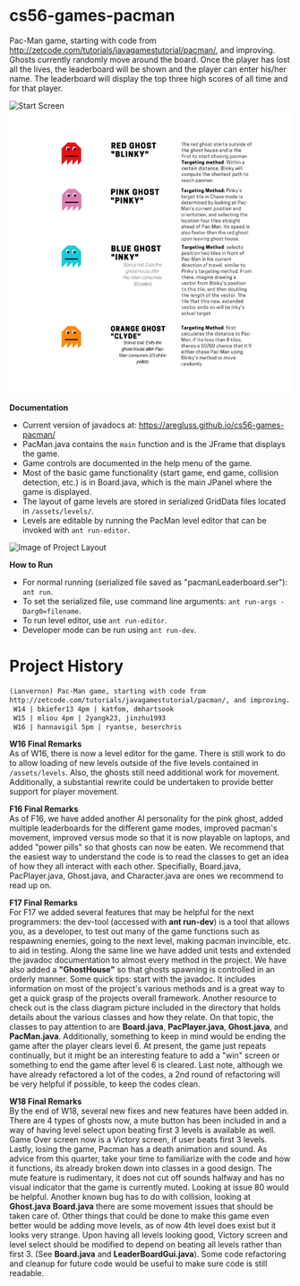 cs56-games-pacman
=================

Pac-Man game, starting with code from http://zetcode.com/tutorials/javagamestutorial/pacman/, and improving. Ghosts currently randomly move around the board. Once the player has lost all the lives, the leaderboard will be shown and the player can enter his/her name. The leaderboard will display the top three high scores of all time and for that player.


![Start Screen](startScreen.png)
![Ghosts Explanation](Ghosts.png)

**Documentation**
* Current version of javadocs at: https://aregluss.github.io/cs56-games-pacman/
* PacMan.java contains the `main` function and is the JFrame that displays the game.
* Game controls are documented in the help menu of the game.
* Most of the basic game functionality (start game, end game, collision detection, etc.) is in Board.java, which is the main JPanel where the game is displayed.
* The layout of game levels are stored in serialized GridData files located in ``/assets/levels/``.
* Levels are editable by running the PacMan level editor that can be invoked with ``ant run-editor``.

![Image of Project Layout](https://github.com/UCSB-CS56-Projects/cs56-games-pacman/blob/master/Project-Layout.png)

**How to Run**
* For normal running (serialized file saved as "pacmanLeaderboard.ser"): ``ant run``.
* To set the serialized file, use command line arguments: ``ant run-args -Darg0=filename``.
* To run level editor, use `ant run-editor`.
* Developer mode can be run using `ant run-dev`.


Project History
===============
```
(ianvernon) Pac-Man game, starting with code from http://zetcode.com/tutorials/javagamestutorial/pacman/, and improving.
 W14 | bkiefer13 4pm | katfom, dmhartsook
 W15 | mliou 4pm | 2yangk23, jinzhu1993 
 W16 | hannavigil 5pm | ryantse, beserchris
```

**W16 Final Remarks** <br>
As of W16, there is now a level editor for the game. There is still work to do to allow loading of new levels outside of the five levels contained in ``/assets/levels``. Also, the ghosts still need additional work for movement. Additionally, a substantial rewrite could be undertaken to provide better support for player movement.

**F16 Final Remarks** <br>
As of F16, we have added another AI personality for the pink ghost, added multiple leaderboards for the different game modes, improved pacman's movement, improved versus mode so that it is now playable on laptops, and added "power pills" so that ghosts can now be eaten. We recommend that the easiest way to understand the code is to read the classes to get an idea of how they all interact with each other. Specifially, Board.java, PacPlayer.java, Ghost.java, and Character.java are ones we recommend to read up on.

**F17 Final Remarks** <br>
For F17 we added several features that may be helpful for the next programmers: the dev-tool (accessed with **ant run-dev**) is a tool that allows you, as a developer, to test out many of the game functions such as respawning enemies, going to the next level, making pacman invincible, etc. to aid in testing. Along the same line we have added unit tests and extended the javadoc documentation to almost every method in the project. We have also added a **"GhostHouse"** so that ghosts spawning is controlled in an orderly manner. Some quick tips: start with the javadoc. It includes information on most of the project's various methods and is a great way to get a quick grasp of the projects overall framework. Another resource to check out is the class diagram picture included in the directory that holds details about the various classes and how they relate. On that topic, the classes to pay attention to are **Board.java**, **PacPlayer.java**, **Ghost.java**, and **PacMan.java**. Additionally, something to keep in mind would be ending the game after the player clears level 6. At present, the game just repeats continually, but it might be an interesting feature to add a "win" screen or something to end the game after level 6 is cleared. Last note, although we have already refactored a lot of the codes, a 2nd round of refactoring will be very helpful if possible, to keep the codes clean.

**W18 Final Remarks** <br>
By the end of W18, several new fixes and new features have been added in. There are 4 types of ghosts now, a mute button has been included in and a way of having level select upon beating first 3 levels is available as well. Game Over screen now is a Victory screen, if user beats first 3 levels. Lastly, losing the game, Pacman has a death animation and sound. As advice from this quarter, take your time to familiarize with the code and how it functions, its already broken down into classes in a good design. The mute feature is rudimentary, it does not cut off sounds halfway and has no visual indicator that the game is currently muted. Looking at issue 80 would be helpful. Another known bug has to do with collision, looking at **Ghost.java** **Board.java** there are some movement issues that should be taken care of. Other things that could be done to make this game even better would be adding move levels, as of now 4th level does exist but it looks very strange. Upon having all levels looking good, Victory screen and level select should be modified to depend on beating all levels rather than first 3. (See **Board.java** and **LeaderBoardGui.java**). Some code refactoring and cleanup for future code would be useful to make sure code is still readable.
